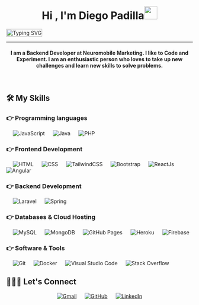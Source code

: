 <h1 align="center">Hi , I'm Diego Padilla<img src="https://media.giphy.com/media/hvRJCLFzcasrR4ia7z/giphy.gif" width="35"></h1>

<p align="center" style="display: flex;margin-bottom:0">

<a href="https://git.io/typing-svg">
<img src="https://readme-typing-svg.herokuapp.com?font=Fira+Code&pause=1000&center=true&width=500&lines=Backend+Developer;Web+Engineer+;Frontend+Enthusiast" alt="Typing SVG" 
                                      style="width: 100%!important;"/></a>

</p>

<hr/>

<h4 align="center">I am a Backend Developer at Neuromobile Marketing. I like to Code and Experiment. I am an enthusiastic person who loves to take up new challenges and learn new skills to solve problems.</h4>

<br>

##  🛠️ My Skills

###  👉 Programming languages

<p align="left" >

  &emsp;
  <img alt="JavaScript" src="https://img.shields.io/badge/JavaScript-F7DF1E?style=for-the-badge&logo=JavaScript&logoColor=white">
  &emsp;
  <img alt="Java" src="https://img.shields.io/badge/Java-ED8B00?style=for-the-badge&logo=openjdk&logoColor=white">
  &emsp;
  <img alt="PHP" src="https://img.shields.io/badge/PHP-777BB4?style=for-the-badge&logo=php&logoColor=white"/>

</p>

###  👉 Frontend Development

<p align="left">

&emsp;
<img alt="HTML" src="https://img.shields.io/badge/HTML5-E34F26?style=for-the-badge&logo=html5&logoColor=white">
&emsp;
<img alt="CSS" src="https://img.shields.io/badge/CSS3-1572B6?style=for-the-badge&logo=css3&logoColor=white">
&emsp;
<img alt="TailwindCSS" src="https://img.shields.io/badge/Tailwind_CSS-38B2AC?style=for-the-badge&logo=tailwind-css&logoColor=white">
&emsp;
<img alt="Bootstrap" src="https://img.shields.io/badge/Bootstrap-563D7C?style=for-the-badge&logo=bootstrap&logoColor=white"/>
&emsp;
<img alt="ReactJs" src="https://img.shields.io/badge/React-20232A?style=for-the-badge&logo=react&logoColor=61DAFB"/>
&emsp;
<img alt="Angular" src="https://img.shields.io/badge/Angular-DD0031?style=for-the-badge&logo=angular&logoColor=white"/>

</p>

###  👉 Backend Development

<p align="left">
  
&emsp;
<img alt="Laravel" src="https://img.shields.io/badge/Laravel-FF2D20?style=for-the-badge&logo=laravel&logoColor=white"/>
&emsp;
<img alt="Spring" src="https://img.shields.io/badge/Spring-6DB33F?style=for-the-badge&logo=spring&logoColor=white"/>
  
</p>

###  👉 Databases & Cloud Hosting

<p align="left">

&emsp;
<img alt="MySQL" src="https://img.shields.io/badge/MySQL-00000F?style=for-the-badge&logo=mysql&logoColor=white">
&emsp;
<img alt="MongoDB" src ="https://img.shields.io/badge/MongoDB-4EA94B?style=for-the-badge&logo=mongodb&logoColor=white"/>
&emsp;
<img alt="GitHub Pages" src="https://img.shields.io/badge/Vercel-000000?style=for-the-badge&logo=vercel&logoColor=white">
&emsp;
<img alt="Heroku" src="https://img.shields.io/badge/Heroku-430098?style=for-the-badge&logo=heroku&logoColor=white">
&emsp;
<img alt="Firebase" src ="https://img.shields.io/badge/Firebase-039BE5?style=for-the-badge&logo=Firebase&logoColor=white">

</p>


### 👉 Software & Tools

<p>

&emsp;
<img alt="Git" src="https://img.shields.io/badge/GIT-E44C30?style=for-the-badge&logo=git&logoColor=white">
&emsp;
<img alt="Docker" src="https://img.shields.io/badge/docker-%230db7ed.svg?style=for-the-badge&logo=docker&logoColor=white">
&emsp;
<img alt="Visual Studio Code" src="https://img.shields.io/badge/Visual_Studio_Code-0078D4?style=for-the-badge&logo=visual%20studio%20code&logoColor=white">
&emsp;
<img alt="Stack Overflow" src="https://img.shields.io/badge/Stack%20Overflow-F58025?style=for-the-badge&logo=Stack%20Overflow&logoColor=white">

</p>


##  🙋🏽‍♂️ Let's Connect

<p align="center">
<a href="mailto:diegopadilla6@gmail.com"><img src="https://img.shields.io/badge/Gmail-D14836?style=for-the-badge&logo=gmail&logoColor=white" alt="Gmail"/></a>
&emsp;
<a href="https://github.com/dieegopa"><img src="https://img.shields.io/badge/GitHub-100000?style=for-the-badge&logo=github&logoColor=white" alt="GitHub"/></a>
&emsp;
<a href="https://linkedin.com/in/diego-padilla-quimbiulco"><img src="https://img.shields.io/badge/LinkedIn-0077B5?style=for-the-badge&logo=linkedin&logoColor=white" alt="LinkedIn"/></a>
</p>
